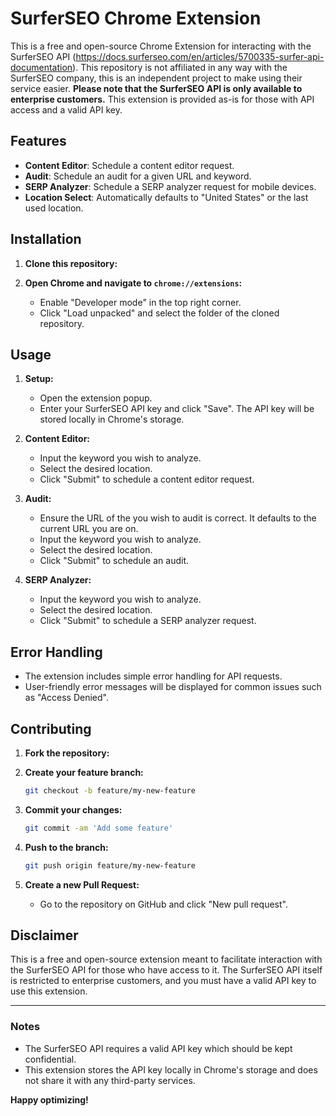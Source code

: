 # SurferSEO Chrome Extension

This is a free and open-source Chrome Extension for interacting with the SurferSEO API (https://docs.surferseo.com/en/articles/5700335-surfer-api-documentation). This repository is not affiliated in any way with the SurferSEO company, this is an independent project to make using their service easier. **Please note that the SurferSEO API is only available to enterprise customers.** This extension is provided as-is for those with API access and a valid API key.

## Features

- **Content Editor**: Schedule a content editor request.
- **Audit**: Schedule an audit for a given URL and keyword.
- **SERP Analyzer**: Schedule a SERP analyzer request for mobile devices.
- **Location Select**: Automatically defaults to "United States" or the last used location.

## Installation

1. **Clone this repository:**

2. **Open Chrome and navigate to `chrome://extensions`:**
   - Enable "Developer mode" in the top right corner.
   - Click "Load unpacked" and select the folder of the cloned repository.

## Usage

1. **Setup:**
   - Open the extension popup.
   - Enter your SurferSEO API key and click "Save". The API key will be stored locally in Chrome's storage.

2. **Content Editor:**
   - Input the keyword you wish to analyze.
   - Select the desired location.
   - Click "Submit" to schedule a content editor request.

3. **Audit:**
   - Ensure the URL of the you wish to audit is correct. It defaults to the current URL you are on.
   - Input the keyword you wish to analyze.
   - Select the desired location.
   - Click "Submit" to schedule an audit.

4. **SERP Analyzer:**
   - Input the keyword you wish to analyze.
   - Select the desired location.
   - Click "Submit" to schedule a SERP analyzer request.

## Error Handling

- The extension includes simple error handling for API requests.
- User-friendly error messages will be displayed for common issues such as "Access Denied".

## Contributing

1. **Fork the repository:**

2. **Create your feature branch:**
   ```sh
   git checkout -b feature/my-new-feature
   ```

3. **Commit your changes:**
   ```sh
   git commit -am 'Add some feature'
   ```

4. **Push to the branch:**
   ```sh
   git push origin feature/my-new-feature
   ```

5. **Create a new Pull Request:**
   - Go to the repository on GitHub and click "New pull request".

## Disclaimer

This is a free and open-source extension meant to facilitate interaction with the SurferSEO API for those who have access to it. The SurferSEO API itself is restricted to enterprise customers, and you must have a valid API key to use this extension.

---

### Notes

- The SurferSEO API requires a valid API key which should be kept confidential.
- This extension stores the API key locally in Chrome's storage and does not share it with any third-party services.

**Happy optimizing!**

